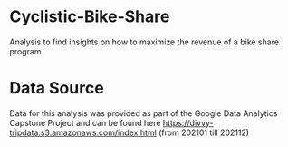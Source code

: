 # Cyclistic-Bike-Share
Analysis to find insights on how to maximize the revenue of a bike share program 

# Data Source
Data for this analysis was provided as part of the Google Data Analytics Capstone Project and can be found here https://divvy-tripdata.s3.amazonaws.com/index.html (from 202101 till 202112)
